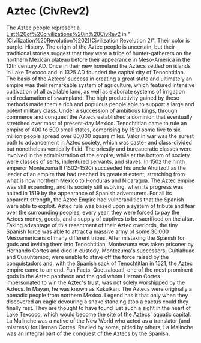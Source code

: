 # Aztec (CivRev2)

The Aztec people represent a [List%20of%20civilizations%20in%20CivRev2](civilization) in "[Civilization%20Revolution%202](Civilization Revolution 2)". Their color is purple.
History.
The origin of the Aztec people is uncertain, but their traditional stories suggest that they were a tribe of hunter-gatherers on the northern Mexican plateau before their appearance in Meso-America in the 12th century AD. Once in their new homeland the Aztecs settled on islands in Lake Texcoco and in 1325 AD founded the capital city of Tenochtitlan.
The basis of the Aztecs' success in creating a great state and ultimately an empire was their remarkable system of agriculture, which featured intensive cultivation of all available land, as well as elaborate systems of irrigation and reclamation of swampland. The high productivity gained by these methods made them a rich and populous people able to support a large and potent military class.
Under a succession of ambitious kings, through commerce and conquest the Aztecs established a dominion that eventually stretched over most of present-day Mexico. Tenochtitlan came to rule an empire of 400 to 500 small states, comprising by 1519 some five to six million people spread over 80,000 square miles.
Valor in war was the surest path to advancement in Aztec society, which was caste- and class-divided but nonetheless vertically fluid. The priestly and bureaucratic classes were involved in the administration of the empire, while at the bottom of society were classes of serfs, indentured servants, and slaves.
In 1502 the ninth emperor Montezuma II (1502-1520) succeeded his uncle Ahuitzotl as the leader of an empire that had reached its greatest extent, stretching from what is now northern Mexico to Honduras and Nicaragua. The Aztec empire was still expanding, and its society still evolving, when its progress was halted in 1519 by the appearance of Spanish adventurers.
For all its apparent strength, the Aztec Empire had vulnerabilities that the Spanish were able to exploit. Aztec rule was based upon a system of tribute and fear over the surrounding peoples; every year, they were forced to pay the Aztecs money, goods, and a supply of captives to be sacrificed on the altar. Taking advantage of this resentment of their Aztec overlords, the tiny Spanish force was able to attract a massive army of some 30,000 Mesoamericans of many different tribes. After mistaking the Spanish for gods and inviting them into Tenochtitlan, Montezuma was taken prisoner by Hernando Cortes and died in custody. Montezuma's successors, Cuitlahuac and Cuauhtemoc, were unable to stave off the force raised by the conquistadors and, with the Spanish sack of Tenochtitlan in 1521, the Aztec empire came to an end.
Fun Facts.
Quetzalcoatl, one of the most prominent gods in the Aztec pantheon and the god whom Hernan Cortes impersonated to win the Aztec's trust, was not solely worshipped by the Aztecs. In Mayan, he was known as Kukulkan.
The Aztecs were originally a nomadic people from northern Mexico. Legend has it that only when they discovered an eagle devouring a snake standing atop a cactus could they finally rest. They are thought to have found just such a sight in the heart of Lake Texcoco, which would become the site of the Aztecs' aquatic capital.
La Malinche was a native of the New World who acted as a translator (and mistress) for Hernan Cortes. Reviled by some, pitied by others, La Malinche was an integral part of the conquest of the Aztecs by the Spanish.